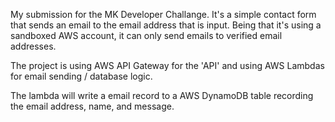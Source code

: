My submission for the MK Developer Challange. It's a simple contact form that sends an email to the email address that is input. Being that it's using a sandboxed AWS account, it can only send emails to verified email addresses.

The project is using AWS API Gateway for the 'API' and using AWS Lambdas for email sending / database logic.

The lambda will write a email record to a AWS DynamoDB table recording the email address, name, and message.